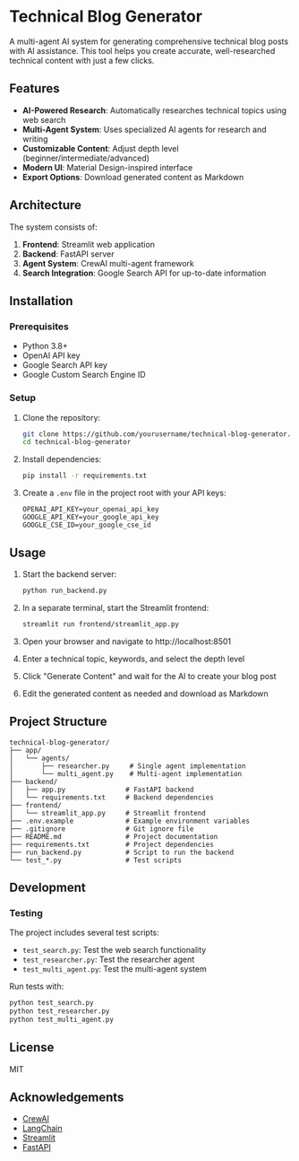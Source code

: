 # Technical Blog Generator

A multi-agent AI system for generating comprehensive technical blog posts with AI assistance. This tool helps you create accurate, well-researched technical content with just a few clicks.

## Features

- **AI-Powered Research**: Automatically researches technical topics using web search
- **Multi-Agent System**: Uses specialized AI agents for research and writing
- **Customizable Content**: Adjust depth level (beginner/intermediate/advanced)
- **Modern UI**: Material Design-inspired interface
- **Export Options**: Download generated content as Markdown

## Architecture

The system consists of:

1. **Frontend**: Streamlit web application
2. **Backend**: FastAPI server
3. **Agent System**: CrewAI multi-agent framework
4. **Search Integration**: Google Search API for up-to-date information

## Installation

### Prerequisites

- Python 3.8+
- OpenAI API key
- Google Search API key
- Google Custom Search Engine ID

### Setup

1. Clone the repository:
   ```bash
   git clone https://github.com/yourusername/technical-blog-generator.git
   cd technical-blog-generator
   ```

2. Install dependencies:
   ```bash
   pip install -r requirements.txt
   ```

3. Create a `.env` file in the project root with your API keys:
   ```
   OPENAI_API_KEY=your_openai_api_key
   GOOGLE_API_KEY=your_google_api_key
   GOOGLE_CSE_ID=your_google_cse_id
   ```

## Usage

1. Start the backend server:
   ```bash
   python run_backend.py
   ```

2. In a separate terminal, start the Streamlit frontend:
   ```bash
   streamlit run frontend/streamlit_app.py
   ```

3. Open your browser and navigate to http://localhost:8501

4. Enter a technical topic, keywords, and select the depth level

5. Click "Generate Content" and wait for the AI to create your blog post

6. Edit the generated content as needed and download as Markdown

## Project Structure

```
technical-blog-generator/
├── app/
│   └── agents/
│       ├── researcher.py     # Single agent implementation
│       └── multi_agent.py    # Multi-agent implementation
├── backend/
│   ├── app.py               # FastAPI backend
│   └── requirements.txt     # Backend dependencies
├── frontend/
│   └── streamlit_app.py     # Streamlit frontend
├── .env.example             # Example environment variables
├── .gitignore               # Git ignore file
├── README.md                # Project documentation
├── requirements.txt         # Project dependencies
├── run_backend.py           # Script to run the backend
└── test_*.py                # Test scripts
```

## Development

### Testing

The project includes several test scripts:

- `test_search.py`: Test the web search functionality
- `test_researcher.py`: Test the researcher agent
- `test_multi_agent.py`: Test the multi-agent system

Run tests with:
```bash
python test_search.py
python test_researcher.py
python test_multi_agent.py
```

## License

MIT

## Acknowledgements

- [CrewAI](https://github.com/joaomdmoura/crewAI)
- [LangChain](https://github.com/langchain-ai/langchain)
- [Streamlit](https://streamlit.io/)
- [FastAPI](https://fastapi.tiangolo.com/) 